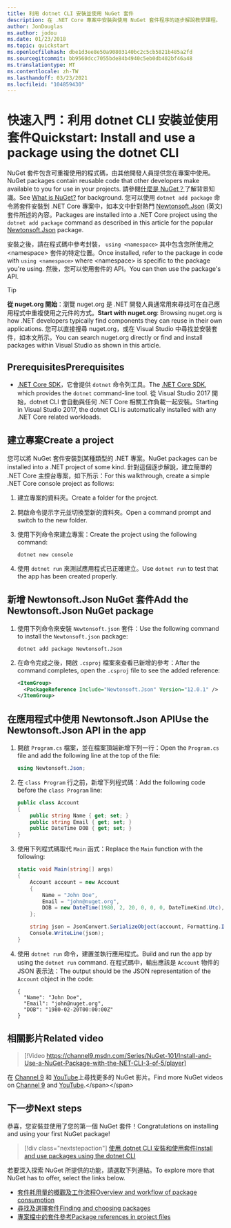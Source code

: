 ```yaml
---
title: 利用 dotnet CLI 安裝並使用 NuGet 套件
description: 在 .NET Core 專案中安裝與使用 NuGet 套件程序的逐步解說教學課程。
author: JonDouglas
ms.author: jodou
ms.date: 01/23/2018
ms.topic: quickstart
ms.openlocfilehash: dbe1d3ee8e50a90803140bc2c5cb5821b485a2fd
ms.sourcegitcommit: bb9560dcc7055bde84b4940c5eb0db402bf46a48
ms.translationtype: MT
ms.contentlocale: zh-TW
ms.lasthandoff: 03/23/2021
ms.locfileid: "104859430"
---
```

# <a name="quickstart-install-and-use-a-package-using-the-dotnet-cli"></a><span data-ttu-id="4dbe6-103">快速入門：利用 dotnet CLI 安裝並使用套件</span><span class="sxs-lookup"><span data-stu-id="4dbe6-103">Quickstart: Install and use a package using the dotnet CLI</span></span>

<span data-ttu-id="4dbe6-104">NuGet 套件包含可重複使用的程式碼，由其他開發人員提供您在專案中使用。</span><span class="sxs-lookup"><span data-stu-id="4dbe6-104">NuGet packages contain reusable code that other developers make available to you for use in your projects.</span></span> <span data-ttu-id="4dbe6-105">請參閱[什麼是 NuGet？](../What-is-NuGet.md)了解背景知識。</span><span class="sxs-lookup"><span data-stu-id="4dbe6-105">See [What is NuGet?](../What-is-NuGet.md) for background.</span></span> <span data-ttu-id="4dbe6-106">您可以使用 `dotnet add package` 命令將套件安裝到 .NET Core 專案中，如本文中針對熱門 [Newtonsoft.Json](https://www.nuget.org/packages/Newtonsoft.Json/) \(英文\) 套件所述的內容。</span><span class="sxs-lookup"><span data-stu-id="4dbe6-106">Packages are installed into a .NET Core project using the `dotnet add package` command as described in this article for the popular [Newtonsoft.Json](https://www.nuget.org/packages/Newtonsoft.Json/) package.</span></span>

<span data-ttu-id="4dbe6-107">安裝之後，請在程式碼中參考封裝， `using <namespace>` 其中包含您所使用之 \<namespace\> 套件的特定位置。</span><span class="sxs-lookup"><span data-stu-id="4dbe6-107">Once installed, refer to the package in code with `using <namespace>` where \<namespace\> is specific to the package you're using.</span></span> <span data-ttu-id="4dbe6-108">然後，您可以使用套件的 API。</span><span class="sxs-lookup"><span data-stu-id="4dbe6-108">You can then use the package's API.</span></span>

> [!Tip]
> <span data-ttu-id="4dbe6-109">**從 nuget.org 開始**：瀏覽 nuget.org 是 .NET 開發人員通常用來尋找可在自己應用程式中重複使用之元件的方式。</span><span class="sxs-lookup"><span data-stu-id="4dbe6-109">**Start with nuget.org**: Browsing nuget.org is how .NET developers typically find components they can reuse in their own applications.</span></span> <span data-ttu-id="4dbe6-110">您可以直接搜尋 nuget.org，或在 Visual Studio 中尋找並安裝套件，如本文所示。</span><span class="sxs-lookup"><span data-stu-id="4dbe6-110">You can search nuget.org directly or find and install packages within Visual Studio as shown in this article.</span></span>

## <a name="prerequisites"></a><span data-ttu-id="4dbe6-111">Prerequisites</span><span class="sxs-lookup"><span data-stu-id="4dbe6-111">Prerequisites</span></span>

- <span data-ttu-id="4dbe6-112">[.NET Core SDK](https://www.microsoft.com/net/download/)，它會提供 `dotnet` 命令列工具。</span><span class="sxs-lookup"><span data-stu-id="4dbe6-112">The [.NET Core SDK](https://www.microsoft.com/net/download/), which provides the `dotnet` command-line tool.</span></span> <span data-ttu-id="4dbe6-113">從 Visual Studio 2017 開始，dotnet CLI 會自動與任何 .NET Core 相關工作負載一起安裝。</span><span class="sxs-lookup"><span data-stu-id="4dbe6-113">Starting in Visual Studio 2017, the dotnet CLI is automatically installed with any .NET Core related workloads.</span></span>

## <a name="create-a-project"></a><span data-ttu-id="4dbe6-114">建立專案</span><span class="sxs-lookup"><span data-stu-id="4dbe6-114">Create a project</span></span>

<span data-ttu-id="4dbe6-115">您可以將 NuGet 套件安裝到某種類型的 .NET 專案。</span><span class="sxs-lookup"><span data-stu-id="4dbe6-115">NuGet packages can be installed into a .NET project of some kind.</span></span> <span data-ttu-id="4dbe6-116">針對這個逐步解說，建立簡單的 .NET Core 主控台專案，如下所示：</span><span class="sxs-lookup"><span data-stu-id="4dbe6-116">For this walkthrough, create a simple .NET Core console project as follows:</span></span>

1. <span data-ttu-id="4dbe6-117">建立專案的資料夾。</span><span class="sxs-lookup"><span data-stu-id="4dbe6-117">Create a folder for the project.</span></span>

1. <span data-ttu-id="4dbe6-118">開啟命令提示字元並切換至新的資料夾。</span><span class="sxs-lookup"><span data-stu-id="4dbe6-118">Open a command prompt and switch to the new folder.</span></span>

1. <span data-ttu-id="4dbe6-119">使用下列命令來建立專案：</span><span class="sxs-lookup"><span data-stu-id="4dbe6-119">Create the project using the following command:</span></span>

    ```dotnetcli
    dotnet new console
    ```

1. <span data-ttu-id="4dbe6-120">使用 `dotnet run` 來測試應用程式已正確建立。</span><span class="sxs-lookup"><span data-stu-id="4dbe6-120">Use `dotnet run` to test that the app has been created properly.</span></span>

## <a name="add-the-newtonsoftjson-nuget-package"></a><span data-ttu-id="4dbe6-121">新增 Newtonsoft.Json NuGet 套件</span><span class="sxs-lookup"><span data-stu-id="4dbe6-121">Add the Newtonsoft.Json NuGet package</span></span>

1. <span data-ttu-id="4dbe6-122">使用下列命令來安裝 `Newtonsoft.json` 套件：</span><span class="sxs-lookup"><span data-stu-id="4dbe6-122">Use the following command to install the `Newtonsoft.json` package:</span></span>

    ```dotnetcli
    dotnet add package Newtonsoft.Json
    ```

2. <span data-ttu-id="4dbe6-123">在命令完成之後，開啟 `.csproj` 檔案來查看已新增的參考：</span><span class="sxs-lookup"><span data-stu-id="4dbe6-123">After the command completes, open the `.csproj` file to see the added reference:</span></span>

    ```xml
    <ItemGroup>
      <PackageReference Include="Newtonsoft.Json" Version="12.0.1" />
    </ItemGroup>
    ```

## <a name="use-the-newtonsoftjson-api-in-the-app"></a><span data-ttu-id="4dbe6-124">在應用程式中使用 Newtonsoft.Json API</span><span class="sxs-lookup"><span data-stu-id="4dbe6-124">Use the Newtonsoft.Json API in the app</span></span>

1. <span data-ttu-id="4dbe6-125">開啟 `Program.cs` 檔案，並在檔案頂端新增下列一行：</span><span class="sxs-lookup"><span data-stu-id="4dbe6-125">Open the `Program.cs` file and add the following line at the top of the file:</span></span>

    ```cs
    using Newtonsoft.Json;
    ```

1. <span data-ttu-id="4dbe6-126">在 `class Program` 行之前，新增下列程式碼：</span><span class="sxs-lookup"><span data-stu-id="4dbe6-126">Add the following code before the `class Program` line:</span></span>

    ```cs
    public class Account
    {
        public string Name { get; set; }
        public string Email { get; set; }
        public DateTime DOB { get; set; }
    }
    ```

1. <span data-ttu-id="4dbe6-127">使用下列程式碼取代 `Main` 函式：</span><span class="sxs-lookup"><span data-stu-id="4dbe6-127">Replace the `Main` function with the following:</span></span>

    ```cs
    static void Main(string[] args)
    {
        Account account = new Account
        {
            Name = "John Doe",
            Email = "john@nuget.org",
            DOB = new DateTime(1980, 2, 20, 0, 0, 0, DateTimeKind.Utc),
        };

        string json = JsonConvert.SerializeObject(account, Formatting.Indented);
        Console.WriteLine(json);
    }
    ```

1. <span data-ttu-id="4dbe6-128">使用 `dotnet run` 命令，建置並執行應用程式。</span><span class="sxs-lookup"><span data-stu-id="4dbe6-128">Build and run the app by using the `dotnet run` command.</span></span> <span data-ttu-id="4dbe6-129">在程式碼中，輸出應該是 `Account` 物件的 JSON 表示法：</span><span class="sxs-lookup"><span data-stu-id="4dbe6-129">The output should be the JSON representation of the `Account` object in the code:</span></span>

    ```output
    {
      "Name": "John Doe",
      "Email": "john@nuget.org",
      "DOB": "1980-02-20T00:00:00Z"
    }
    ```
## <a name="related-video"></a><span data-ttu-id="4dbe6-130">相關影片</span><span class="sxs-lookup"><span data-stu-id="4dbe6-130">Related video</span></span>

> [!Video https://channel9.msdn.com/Series/NuGet-101/Install-and-Use-a-NuGet-Package-with-the-NET-CLI-3-of-5/player]

<span data-ttu-id="4dbe6-131">在 [Channel 9](https://channel9.msdn.com/Series/NuGet-101) 和 [YouTube](https://www.youtube.com/playlist?list=PLdo4fOcmZ0oVLvfkFk8O9h6v2Dcdh2bh_)上尋找更多的 NuGet 影片。</span><span class="sxs-lookup"><span data-stu-id="4dbe6-131">Find more NuGet videos on [Channel 9](https://channel9.msdn.com/Series/NuGet-101) and [YouTube](https://www.youtube.com/playlist?list=PLdo4fOcmZ0oVLvfkFk8O9h6v2Dcdh2bh_).</span></span>

## <a name="next-steps"></a><span data-ttu-id="4dbe6-132">下一步</span><span class="sxs-lookup"><span data-stu-id="4dbe6-132">Next steps</span></span>

<span data-ttu-id="4dbe6-133">恭喜，您安裝並使用了您的第一個 NuGet 套件！</span><span class="sxs-lookup"><span data-stu-id="4dbe6-133">Congratulations on installing and using your first NuGet package!</span></span>

> [!div class="nextstepaction"]
> [<span data-ttu-id="4dbe6-134">使用 dotnet CLI 安裝和使用套件</span><span class="sxs-lookup"><span data-stu-id="4dbe6-134">Install and use packages using the dotnet CLI</span></span>](../consume-packages/install-use-packages-dotnet-cli.md)

<span data-ttu-id="4dbe6-135">若要深入探索 NuGet 所提供的功能，請選取下列連結。</span><span class="sxs-lookup"><span data-stu-id="4dbe6-135">To explore more that NuGet has to offer, select the links below.</span></span>

- [<span data-ttu-id="4dbe6-136">套件耗用量的概觀及工作流程</span><span class="sxs-lookup"><span data-stu-id="4dbe6-136">Overview and workflow of package consumption</span></span>](../consume-packages/overview-and-workflow.md)
- [<span data-ttu-id="4dbe6-137">尋找及選擇套件</span><span class="sxs-lookup"><span data-stu-id="4dbe6-137">Finding and choosing packages</span></span>](../consume-packages/finding-and-choosing-packages.md)
- [<span data-ttu-id="4dbe6-138">專案檔中的套件參考</span><span class="sxs-lookup"><span data-stu-id="4dbe6-138">Package references in project files</span></span>](../consume-packages/package-references-in-project-files.md)
